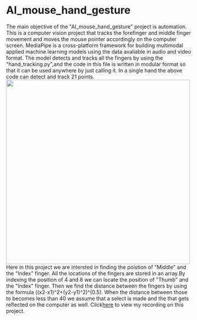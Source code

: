 # AI_mouse_hand_gesture

The main objective of the "AI_mouse_hand_gesture" project is automation.
This is a computer vision project that tracks the forefinger and middle finger movement and moves the mouse pointer accordingly on the computer screen.
MediaPipe is a cross-platform framework for building multimodal applied machine learning models using the data avaliable in audio and video format.
The model detects and tracks all the fingers by using the "hand_tracking.py",and the code in this file is written in modular format so that it can be used anywhere by just calling it.
In a single hand the above code can detect and track 21 points.<br>
<image src="hand_landmarks.png" width=500><br> 
Here in this project we are intersted in finding the poistion of "Middle" and the "Index" finger.
All the locations of the fingers are stored in an array.By indexing the position of 4 and 8 we can locate the position of "Thumb" and the "Index" finger.
Then we find the distance between the fingers by using the formula ((x2-x1)^2+(y2-y1)^2)^(0.5).
When the distance between those to becomes less than 40 we assume that a select is made and the that gets reflected on the computer as well.
Click[here](https://github.com/Thulasirobocop/AI_mouse_hand_gesture/blob/main/AI_mouse_recordings.mp4?raw=true) to view my recording on this project.
